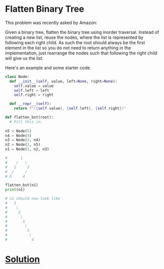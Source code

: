 # Flatten Binary Tree

This problem was recently asked by Amazon:

Given a binary tree, flatten the binary tree using inorder traversal. Instead of creating a new list, reuse the nodes, where the list is represented by following each right child. As such the root should always be the first element in the list so you do not need to return anything in the implementation, just rearrange the nodes such that following the right child will give us the list.

Here's an example and some starter code.

```python
class Node:
  def __init__(self, value, left=None, right=None):
    self.value = value
    self.left = left
    self.right = right

  def __repr__(self):
    return f"({self.value}, {self.left}, {self.right})"

def flatten_bst(root):
  # Fill this in.
  
n5 = Node(5)
n4 = Node(4)
n3 = Node(3, n4)
n2 = Node(2, n5)
n1 = Node(1, n2, n3)

#      1
#    /   \
#   2     3
#  /     /
# 5     4

flatten_bst(n1)
print(n1)

# n1 should now look like
#   1
#    \
#     2
#      \
#       5
#        \
#         3
#          \
#           4
```

# [Solution](solution.md)